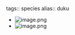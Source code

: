 tags:: species
alias:: duku

- ![image.png](https://peach-geographical-bat-397.mypinata.cloud/ipfs/QmcWYzhqsrczx2NiJiRJZhmYsJmT8AGoCS6yBmxkN78mQG)
- ![image.png](https://peach-geographical-bat-397.mypinata.cloud/ipfs/QmShBmeCN4fos5wfzPp6aTkR9L7ws8jF18AFkCXNgtep4i)